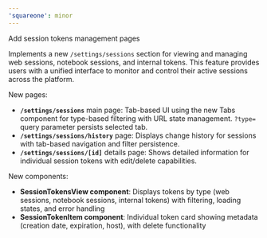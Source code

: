 ```yaml
---
'squareone': minor
---
```


Add session tokens management pages

Implements a new `/settings/sessions` section for viewing and managing web sessions, notebook sessions, and internal tokens. This feature provides users with a unified interface to monitor and control their active sessions across the platform.

New pages:

- **`/settings/sessions`** main page: Tab-based UI using the new Tabs component for type-based filtering with URL state management. `?type=` query parameter persists selected tab.
- **`/settings/sessions/history`** page: Displays change history for sessions with tab-based navigation and filter persistence.
- **`/settings/sessions/[id]`** details page: Shows detailed information for individual session tokens with edit/delete capabilities.

New components:

- **SessionTokensView component**: Displays tokens by type (web sessions, notebook sessions, internal tokens) with filtering, loading states, and error handling
- **SessionTokenItem component**: Individual token card showing metadata (creation date, expiration, host), with delete functionality
